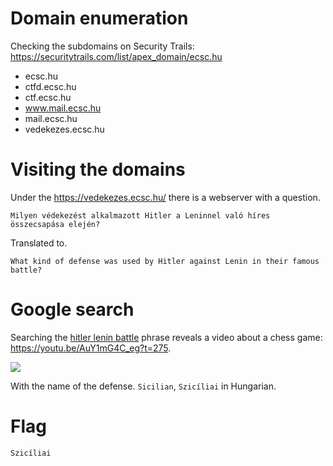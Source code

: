 # Domain enumeration

Checking the subdomains on Security Trails: 
<https://securitytrails.com/list/apex_domain/ecsc.hu>

 - ecsc.hu
 - ctfd.ecsc.hu
 - ctf.ecsc.hu
 - www.mail.ecsc.hu
 - mail.ecsc.hu
 - vedekezes.ecsc.hu

# Visiting the domains

Under the <https://vedekezes.ecsc.hu/> there is a webserver with a question.

```Milyen védekezést alkalmazott Hitler a Leninnel való híres összecsapása elején?```

Translated to.

```What kind of defense was used by Hitler against Lenin in their famous battle?```

# Google search

Searching the [hitler lenin battle](https://www.google.com/search?q=hitler+lenin+battle) phrase reveals a video about a chess game: <https://youtu.be/AuY1mG4C_eg?t=275>. 

![](screenshots/1.png)

With the name of the defense. `Sicilian`, `Szicíliai` in Hungarian.

# Flag
`Szicíliai`
